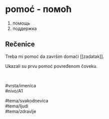 # pomoć - помоћ

1. помощь  
2. поддержка

## Rečenice

Treba mi pomoć da završim domaći [[zadatak]].

Ukazali su prvu pomoć povređenom čoveku.

<br>

#vrsta/imenica  
#nivo/A1  

#tema/svakodnevica  
#tema/ljudi  
#tema/zdravlje  
